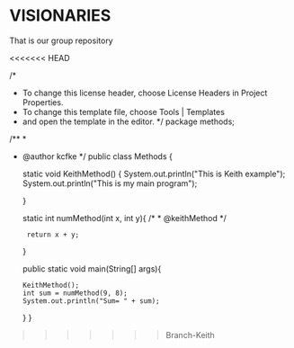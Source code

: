 # VISIONARIES

That is our group repository

<<<<<<< HEAD

/*
 * To change this license header, choose License Headers in Project Properties.
 * To change this template file, choose Tools | Templates
 * and open the template in the editor.
 */
package methods;

/**
 *
 * @author kcfke
 */
public class Methods {

    static void KeithMethod() {
        System.out.println("This is Keith example");
        System.out.println("This is my main program");
          
     
    }
    
    static int numMethod(int x, int y){
        /*
        *
        @keithMethod
        */
        
           
        return x + y; 
        
    }
    
    
   public static void main(String[] args){
       
       KeithMethod();
       int sum = numMethod(9, 8);
       System.out.println("Sum= " + sum);
   }
}


>>>>>>> Branch-Keith
